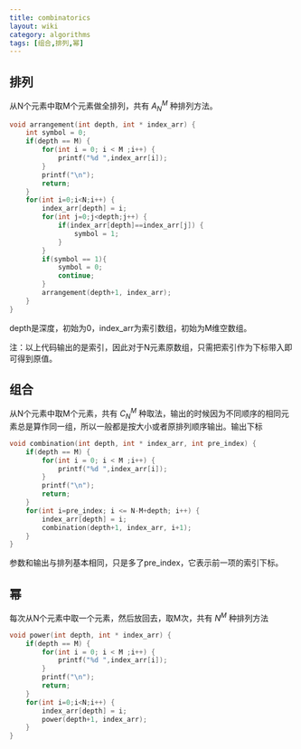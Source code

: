 ```yaml
---
title: combinatorics
layout: wiki
category: algorithms
tags: [组合,排列,幂]
---
```


## 排列

从N个元素中取M个元素做全排列，共有 $A_{N}^{M}$ 种排列方法。

~~~c
void arrangement(int depth, int * index_arr) {
    int symbol = 0;
    if(depth == M) {
		for(int i = 0; i < M ;i++) {
			printf("%d ",index_arr[i]);
		}
		printf("\n");
        return;
    }
    for(int i=0;i<N;i++) {
        index_arr[depth] = i;
        for(int j=0;j<depth;j++) {
            if(index_arr[depth]==index_arr[j]) {
                symbol = 1;
            }
        }
        if(symbol == 1){
            symbol = 0;
            continue;
        }
        arrangement(depth+1, index_arr);
    }
}
~~~

depth是深度，初始为0，index_arr为索引数组，初始为M维空数组。

注：以上代码输出的是索引，因此对于N元素原数组，只需把索引作为下标带入即可得到原值。


## 组合

从N个元素中取M个元素，共有 $C_{N}^{M}$ 种取法，输出的时候因为不同顺序的相同元素总是算作同一组，所以一般都是按大小或者原排列顺序输出。输出下标

~~~c
void combination(int depth, int * index_arr, int pre_index) {
    if(depth == M) {
		for(int i = 0; i < M ;i++) {
			printf("%d ",index_arr[i]);
		}
		printf("\n");
        return;
    }
    for(int i=pre_index; i <= N-M+depth; i++) {
        index_arr[depth] = i;
        combination(depth+1, index_arr, i+1);
    }
}
~~~

参数和输出与排列基本相同，只是多了pre_index，它表示前一项的索引下标。

## 幂

每次从N个元素中取一个元素，然后放回去，取M次，共有 $N^M$ 种排列方法

~~~c
void power(int depth, int * index_arr) {
    if(depth == M) {
		for(int i = 0; i < M ;i++) {
			printf("%d ",index_arr[i]);
		}
		printf("\n");
        return;
    }
    for(int i=0;i<N;i++) {
        index_arr[depth] = i;
        power(depth+1, index_arr);
    }
}
~~~